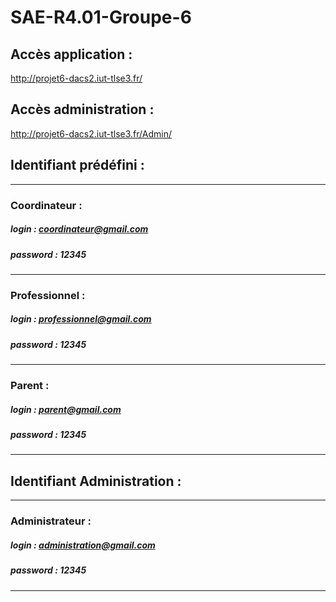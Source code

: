 # SAE-R4.01-Groupe-6

## Accès application :

http://projet6-dacs2.iut-tlse3.fr/

## Accès administration :

http://projet6-dacs2.iut-tlse3.fr/Admin/

## Identifiant prédéfini :

-----------------

### Coordinateur :

##### **login** : coordinateur@gmail.com
##### **password** : 12345

-----------------

### Professionnel :

##### **login** : professionnel@gmail.com
##### **password** : 12345

-----------------

### Parent :

##### login : parent@gmail.com
##### password : 12345

-----------------

## Identifiant Administration :

-----------------

### Administrateur :

##### login : administration@gmail.com
##### password : 12345

-----------------
